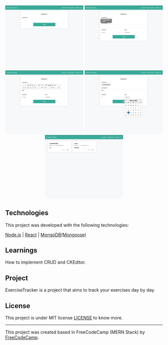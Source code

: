 <p align="center">
    <img alt="WaDev" title="#screen1" src="https://github.com/LucasReinaldo/exercise-tracker/blob/master/client/public/img/createUser.png" width="250px">
    <img alt="#screen2" title="#screen2" src="https://github.com/LucasReinaldo/exercise-tracker/blob/master/client/public/img/createExercise.png" width="250px">
    <img alt="#screen2" title="#screen3" src="https://github.com/LucasReinaldo/exercise-tracker/blob/master/client/public/img/createExercise1.png" width="250px">
    <img alt="#screen2" title="#screen3" src="https://github.com/LucasReinaldo/exercise-tracker/blob/master/client/public/img/createExercise2.png" width="250px">
    <img alt="#screen2" title="#screen3" src="https://github.com/LucasReinaldo/exercise-tracker/blob/master/client/public/img/showAll.png" width="250px">
</p>

## Technologies

This project was developed with the following technologies: 

[Node.js](https://nodejs.org/en/) | [React](https://reactjs.org) | [MongoDB(Mongoose)](https://mongoosejs.com/) 

## Learnings

How to implement CRUD and CKEditor.

## Project

ExerciseTracker is a project that aims to track your exercises day by day.

## License

This project is under MIT license [LICENSE](LICENSE.md) to know more.

---

This project was created based in FreeCodeCamp (MERN Stack) by [FreeCodeCamp](https://www.freecodecamp.org/).
